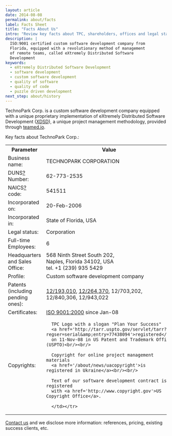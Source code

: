 ```yaml
---
layout: article
date: 2014-08-08
permalink: about/facts
label: Facts Sheet
title: "Facts About Us"
intro: "Review key facts about TPC, shareholders, offices and legal status"
description: |
  ISO:9001 certified custom software development company from
  Florida, equipped with a revolutionary method of management
  of remote teams, called eXtremely Distributed Software
  Development
keywords:
  - eXtremely Distributed Software Development
  - software development
  - custom software development
  - quality of software
  - quality of code
  - puzzle driven development
next_step: about/history
---
```


TechnoPark Corp. is a custom software development company equipped with a unique proprietary
implementation of eXtremely Distributed Software Development ([XDSD](http://www.xdsd.org)), a unique
project management methodology, provided through [teamed.io](http://www.teamed.io).

Key facts about TechnoPark Corp.:

<table>
  <tr>
    <th style="width: 120px;">Parameter</th>
    <th>Value</th>
  </tr>
  <tr><td>Business name:</td><td>TECHNOPARK CORPORATION</td></tr>
  <tr><td>DUNS<a href='https://smallbusiness.dnb.com/'>?</a> Number:</td><td>62-773-2535</td></tr>
  <tr><td>NAICS<a href='http://www.census.gov/naics/'>?</a> code:</td><td>541511</td></tr>
  <tr><td>Incorporated on:</td><td>20-Feb-2006</td></tr>
  <tr><td>Incorporated in:</td><td>State of Florida, USA</td></tr>
  <tr><td>Legal status:</td><td>Corporation</td></tr>
  <tr><td>Full-time Employees:</td><td>6</td></tr>

  <tr><td>Headquarters and Sales Office:</td>
  <td>568 Ninth Street South 202,<br/>
      Naples, Florida 34102, USA<br/>
      tel. +1 (239) 935 5429</td></tr>

  <tr><td>Profile:</td><td>Custom software development company</td></tr>

  <tr><td>Patents (including pending ones):</td><td>
      <a href='http://www.freepatentsonline.com/20100042968.pdf'>12/193,010</a>,
      <a href='http://www.freepatentsonline.com/20100114638.pdf'>12/264,370</a>,
      12/703,202,
      12/840,306,
      12/943,022
  </td></tr>

  <tr><td>Certificates:</td><td>
      <a href='/news/year2008/iso9001'>ISO 9001:2000</a> since Jan-08</td></tr>

  <!-- <tr><td>Seals:</td><td><a href='/about/privacypolicy'>BBB</a> Online Seal<br/>
      <a href='/about/privacypolicy'>TRUSTe</a> Privacy Seal</td></tr> -->

  <tr><td>Copyrights:</td><td>

      TPC Logo with a slogan "Plan Your Success"
      <a href='http://tarr.uspto.gov/servlet/tarr?regser=serial&amp;entry=77438094'>registered</a>
      on 11-Nov-08 in US Patent and Trademark Office (USPTO)<br/><br/>

      Copyright for online project management materials
      <a href='/about/news/uacopyright'>is registered in Ukraine</a><br/><br/>

      Text of our software development contract is registered
      with <a href='http://www.copyright.gov'>US Copyright Office</a>.

      </td></tr>
</table>

<a href='/contacts'>Contact us</a> and we disclose more information: references, pricing, existing success
clients, etc.
